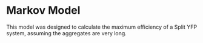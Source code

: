 # Markov Model

This model was designed to calculate the maximum efficiency of a Split YFP system, assuming the aggregates are very long.

<object width="100%" height="800px" data="http://2017.igem.org/wiki/images/c/c2/Sup35_Split_YFP_Amyloids_as_a_Markov_Chain.pdf"></object>

